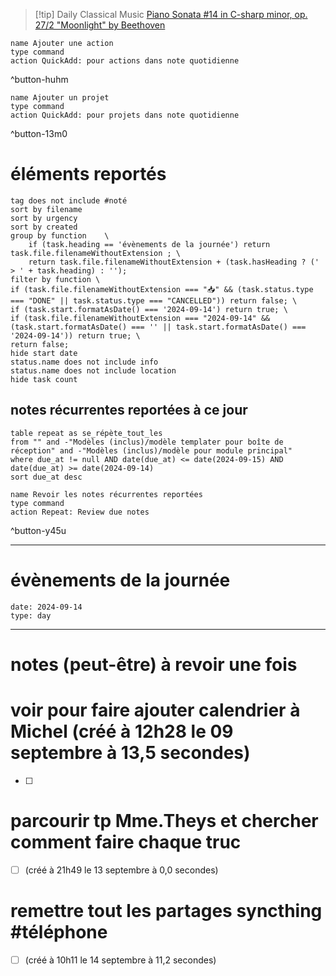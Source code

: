 



> [!tip] Daily Classical Music
> [Piano Sonata #14 in C-sharp minor, op. 27/2 "Moonlight" by Beethoven](https://www.youtube.com/watch?v=796jkaAHmx4)

```button
name Ajouter une action
type command
action QuickAdd: pour actions dans note quotidienne
```
^button-huhm
```button
name Ajouter un projet
type command
action QuickAdd: pour projets dans note quotidienne
```
^button-13m0
# éléments reportés
```tasks
tag does not include #noté 
sort by filename 
sort by urgency 
sort by created 
group by function    \
	if (task.heading == 'évènements de la journée') return task.file.filenameWithoutExtension ; \
    return task.file.filenameWithoutExtension + (task.hasHeading ? (' > ' + task.heading) : '');
filter by function \
if (task.file.filenameWithoutExtension === "📥" && (task.status.type === "DONE" || task.status.type === "CANCELLED")) return false; \
if (task.start.formatAsDate() === '2024-09-14') return true; \
if (task.file.filenameWithoutExtension === "2024-09-14" && (task.start.formatAsDate() === '' || task.start.formatAsDate() === '2024-09-14')) return true; \
return false;
hide start date
status.name does not include info
status.name does not include location
hide task count
```

## notes récurrentes reportées à ce jour
```dataview
table repeat as se_répète_tout_les
from "" and -"Modèles (inclus)/modèle templater pour boîte de réception" and -"Modèles (inclus)/modèle pour module principal"
where due_at != null AND date(due_at) <= date(2024-09-15) AND date(due_at) >= date(2024-09-14)
sort due_at desc
```

```button
name Revoir les notes récurrentes reportées
type command
action Repeat: Review due notes
```
^button-y45u
___
# évènements de la journée
```gEvent
date: 2024-09-14
type: day
```
___

# notes (peut-être) à revoir une fois

# voir pour faire ajouter calendrier à Michel (créé à 12h28 le 09 septembre à 13,5 secondes)
- [ ] 


# parcourir tp Mme.Theys et chercher comment faire chaque truc
- [ ] (créé à 21h49 le 13 septembre à 0,0 secondes)


# remettre tout les partages syncthing #téléphone
- [ ] (créé à 10h11 le 14 septembre à 11,2 secondes)
